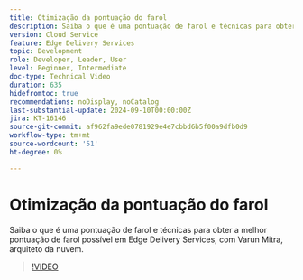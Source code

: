 ```yaml
---
title: Otimização da pontuação do farol
description: Saiba o que é uma pontuação de farol e técnicas para obter a melhor pontuação de farol possível em Edge Delivery Services.
version: Cloud Service
feature: Edge Delivery Services
topic: Development
role: Developer, Leader, User
level: Beginner, Intermediate
doc-type: Technical Video
duration: 635
hidefromtoc: true
recommendations: noDisplay, noCatalog
last-substantial-update: 2024-09-10T00:00:00Z
jira: KT-16146
source-git-commit: af962fa9ede0781929e4e7cbbd6b5f00a9dfb0d9
workflow-type: tm+mt
source-wordcount: '51'
ht-degree: 0%

---
```



# Otimização da pontuação do farol

Saiba o que é uma pontuação de farol e técnicas para obter a melhor pontuação de farol possível em Edge Delivery Services, com Varun Mitra, arquiteto da nuvem.

>[!VIDEO](https://video.tv.adobe.com/v/3433378/?learn=on)
